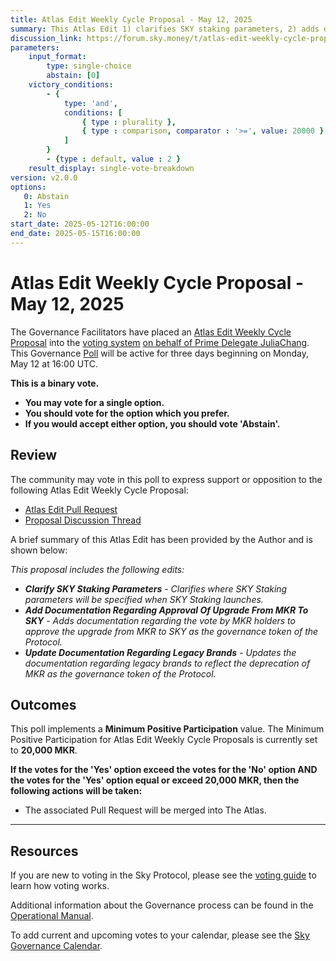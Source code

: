 ```yaml
---
title: Atlas Edit Weekly Cycle Proposal - May 12, 2025
summary: This Atlas Edit 1) clarifies SKY staking parameters, 2) adds documentation regarding approval of the upgrade from MKR to SKY, 3) updates documentation regarding legacy brands.
discussion_link: https://forum.sky.money/t/atlas-edit-weekly-cycle-proposal-week-of-may-12-2025/26364
parameters:
    input_format:
        type: single-choice
        abstain: [0]
    victory_conditions:
        - {
            type: 'and',
            conditions: [
                { type : plurality },
                { type : comparison, comparator : '>=', value: 20000 }
            ]
        }
        - {type : default, value : 2 }
    result_display: single-vote-breakdown
version: v2.0.0
options:
   0: Abstain
   1: Yes
   2: No
start_date: 2025-05-12T16:00:00
end_date: 2025-05-15T16:00:00
---
```

# Atlas Edit Weekly Cycle Proposal - May 12, 2025

The Governance Facilitators have placed an [Atlas Edit Weekly Cycle Proposal](https://sky-atlas.powerhouse.io/#A.1.9.2_Atlas_Edit_Weekly_Cycle-4a8ad9ad-5c5d-4994-9b46-f04c0e61ce59|0db30308) into the [voting system](https://vote.makerdao.com/polling) [on behalf of Prime Delegate JuliaChang](https://forum.sky.money/t/atlas-edit-weekly-cycle-proposal-week-of-may-12-2025/26364/5). This Governance [Poll](https://sky-atlas.powerhouse.io/#A.1.9.2_Atlas_Edit_Weekly_Cycle-4a8ad9ad-5c5d-4994-9b46-f04c0e61ce59%7C0db30308) will be active for three days beginning on Monday, May 12 at 16:00 UTC.

**This is a binary vote.**

- **You may vote for a single option.**
- **You should vote for the option which you prefer.**
- **If you would accept either option, you should vote 'Abstain'.**

## Review

The community may vote in this poll to express support or opposition to the following Atlas Edit Weekly Cycle Proposal:

- [Atlas Edit Pull Request](https://github.com/makerdao/next-gen-atlas/pull/104)
- [Proposal Discussion Thread](https://forum.sky.money/t/atlas-edit-weekly-cycle-proposal-week-of-may-12-2025/26364)

A brief summary of this Atlas Edit has been provided by the Author and is shown below:

*This proposal includes the following edits:*

- _**Clarify SKY Staking Parameters** - Clarifies where SKY Staking parameters will be specified when SKY Staking launches._
- _**Add Documentation Regarding Approval Of Upgrade From MKR To SKY** - Adds documentation regarding the vote by MKR holders to approve the upgrade from MKR to SKY as the governance token of the Protocol._
- _**Update Documentation Regarding Legacy Brands** - Updates the documentation regarding legacy brands to reflect the deprecation of MKR as the governance token of the Protocol._

## Outcomes

This poll implements a **Minimum Positive Participation** value. The Minimum Positive Participation for Atlas Edit Weekly Cycle Proposals is currently set to **20,000 MKR**.

**If the votes for the 'Yes' option exceed the votes for the 'No' option AND the votes for the 'Yes' option equal or exceed 20,000 MKR, then the following actions will be taken:**

- The associated Pull Request will be merged into The Atlas.

---

## Resources

If you are new to voting in the Sky Protocol, please see the [voting guide](https://manual.makerdao.com/governance/voting-in-makerdao/on-chain-governance) to learn how voting works.

Additional information about the Governance process can be found in the [Operational Manual](https://manual.makerdao.com).

To add current and upcoming votes to your calendar, please see the [Sky Governance Calendar](https://manual.makerdao.com/makerdao/calendars/governance-calendar).
